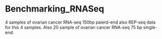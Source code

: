 # Benchmarking_RNASeq
4 samples of ovarian cancer RNA-seq 150bp paierd-end also REP-seq data for this 4 samples. Also 20 sample of ovarian cancer RNA-seq 75 bp single-end.
